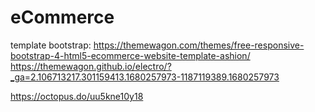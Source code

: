 # eCommerce

template bootstrap: https://themewagon.com/themes/free-responsive-bootstrap-4-html5-ecommerce-website-template-ashion/
https://themewagon.github.io/electro/?_ga=2.106713217.301159413.1680257973-1187119389.1680257973


https://octopus.do/uu5kne10y18
